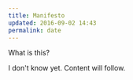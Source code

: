 ```yaml
---
title: Manifesto
updated: 2016-09-02 14:43
permalink: date
---
```


What is this?

I don't know yet. Content will follow. 